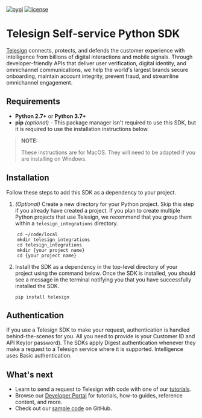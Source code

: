 [![pypi](https://img.shields.io/pypi/v/telesign.svg)](https://pypi.python.org/pypi/telesign) [![license](https://img.shields.io/pypi/l/telesign.svg)](https://github.com/TeleSign/python_telesign/blob/master/LICENSE.txt)

# Telesign Self-service Python SDK

[Telesign](https://telesign.com) connects, protects, and defends the customer experience with intelligence from billions of digital interactions and mobile signals. Through developer-friendly APIs that deliver user verification, digital identity, and omnichannel communications, we help the world's largest brands secure onboarding, maintain account integrity, prevent fraud, and streamline omnichannel engagement.

## Requirements

* **Python 2.7+** or **Python 3.7+**
* **pip** *(optional)* - This package manager isn't required to use this SDK, but it is required to use the installation instructions below.  

> **NOTE:**
> 
> These instructions are for MacOS. They will need to be adapted if you are installing on Windows.

## Installation

Follow these steps to add this SDK as a dependency to your project.

1. *(Optional)* Create a new directory for your Python project. Skip this step if you already have created a project. If you plan to create multiple Python projects that use Telesign, we recommend that you group them within a `telesign_integrations` directory.
```
    cd ~/code/local
    mkdir telesign_integrations
    cd telesign_integrations
    mkdir {your project name}
    cd {your project name}
```
2. Install the SDK as a dependency in the top-level directory of your project using the command below. Once the SDK is installed, you should see a message in the terminal notifying you that you have successfully installed the SDK.

    `pip install telesign`

## Authentication

If you use a Telesign SDK to make your request, authentication is handled behind-the-scenes for you. All you need to provide is your Customer ID and API Key(or password). The SDKs apply Digest authentication whenever they make a request to a Telesign service where it is supported. Intelligence uses Basic authentication. 

## What's next

* Learn to send a request to Telesign with code with one of our [tutorials](https://developer.telesign.com/enterprise/docs/tutorials).  
* Browse our [Developer Portal](https://developer.telesign.com) for tutorials, how-to guides, reference content, and more.
* Check out our [sample code](https://github.com/TeleSign/sample_code) on GitHub.


